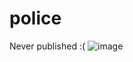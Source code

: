 # police

Never published :(
![image](https://user-images.githubusercontent.com/25264657/165586009-f863c7da-ae1b-4a74-94ac-86b7f8328dd8.png)
